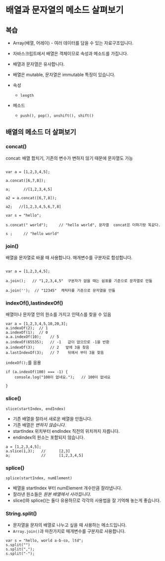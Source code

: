 배열과 문자열의 메소드 살펴보기
===


복습
---

* Array(배열, 어레이) - 여러 데이터를 담을 수 있는 자료구조입니다. 

* 자바스크립트에서 배열은 객체이므로 속성과 메소드를 가집니다.

* 배열과 문자열은 유사합니다.

* 배열은 mutable, 문자열은  immutable 특징이 있습니다.

* 속성 
    * `length`

* 메소드 
    * `push(), pop(), unshift(), shift()`



## 배열의 메소드 더 살펴보기

### concat()

concat: 배열 합치기, 기존의 변수가 변하지 않기 때문에 문자열도 가능

```

var a = [1,2,3,4,5];

a.concat([6,7,8]);

a;      //[1,2,3,4,5]

a2 = a.concat([6,7,8]);

a2;   //[1,2,3,4,5,6,7,8]

var s = "hello";

s.concat(" world");     // "hello world", 문자열  concat은 더하기랑 똑같다.

s ;     // "hello world"

```



### join()

배열을 문자열로 바꿀 때 사용합니다.
매개변수를 구분자로 합성합니다.

```

var a = [1,2,3,4,5];

a.join();   // "1,2,3,4,5"  구분자가 없을 때는 쉼표를 기준으로 문자열로 만듦

a.join('');  // "12345"  캐릭터를 기준으로 문자열을 만듦

```

### indexOf(),lastindexOf()

배열이나 문자열 안의 원소를 가지고 인덱스를 찾을 수 있음
```
var a = [1,2,3,4,5,10,20,3];
a.indexOf(2);  // 1
a.indexOf(1);  // 0
a.a.indexOf(10);    // 5
a.indexOf(65535);   // -1   값이 없으므로 -1을 반환  
a.indexOf(3);       // 2   앞에 3을 찾음
a.lastIndexOf(3);   // 7    뒤에서 부터 3을 찾음
```

`indexOf();`를 응용
```
if (a.indexOf(100) === -1) {
    console.log("100이 없네요.");   // 100이 없네요

}       
```

### slice()

`slice(startIndex, endIndex)` 
* 기존 배열을 잘라서 새로운 배열을 만듭니다. 
* 기존 배열은 _변하지 않습니다._ 
* startIndex 위치부터 endIndex 직전의 위치까지 자릅니다. 
* endindex의 원소는 포함되지 않습니다.
```
a = [1,2,3,4,5];
a.slice(1,3);   //      [2,3]
a;              //      [1,2,3,4,5]
```

### splice()
`splice(startIndex, numElement)`
* 배열을 startIndex 부터 numElement 개수만큼 잘라냅니다.
* 잘라낸 원소들은 _원본 배열에서 사라집니다._
* slice()와 splice()는 둘다 유용하므로 각각의 사용법을 잘 기억해 놓는게 좋습니다.

### String.split()
* 문자열을 문자의 배열로 나누고 싶을 때 사용하는 메소드입니다.
* `Array.join()`과  마찬가지로 매개변수를 구분자로 사용합니다.
```
var s = "hello, world a-b-co, ltd";
s.split("")
s.split(",");
s.split("-");
```
